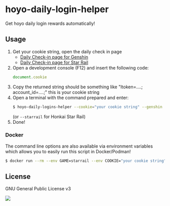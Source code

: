 # hoyo-daily-login-helper

Get hoyo daily login rewards automatically!

## Usage

1. Get your cookie string, open the daily check in page
   * [Daily Check-in page for Genshin](https://act.hoyolab.com/ys/event/signin-sea-v3/index.html?act_id=e202102251931481)
   * [Daily Check-in page for Star Rail](https://act.hoyolab.com/bbs/event/signin/hkrpg/index.html?act_id=e202303301540311)
2. Open a development console (F12) and insert the following code:
    ```javascript
    document.cookie
    ```
3. Copy the returned string should be something like "ltoken=....; account_id=....;" this is your cookie string
4. Open a terminal with the command prepared and enter:
    ```bash
    $ hoyo-daily-logins-helper --cookie="your cookie string" --genshin
    ```
   (or ``--starrail`` for Honkai Star Rail)
5. Done!

### Docker

The command line options are also available via environment variables which
allows you to easily run this script in Docker/Podman!

```bash
$ docker run --rm --env GAME=starrail --env COOKIE="your cookie string" ghcr.io/atomicptr/hoyo-daily-logins-helper
```

## License

GNU General Public License v3

![](https://www.gnu.org/graphics/gplv3-127x51.png)
